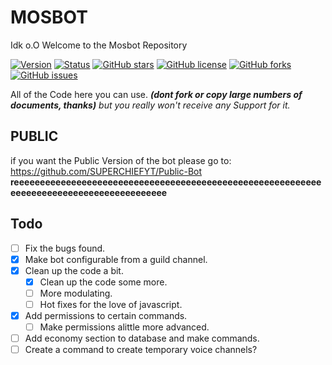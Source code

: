 # MOSBOT
Idk o.O
Welcome to the Mosbot Repository 

[![Version](https://img.shields.io/badge/Version-2.5.3-green.svg?style=flat-square)](https://github.com/RHGDEV/Little-R/releases)
[![Status](https://img.shields.io/badge/Status-Ready-green.svg?style=flat-square)]()
[![GitHub stars](https://img.shields.io/github/stars/SUPERCHIEFYT/mosbot.svg?style=flat-square)](https://github.com/SUPERCHIEFYT/mosbot/stargazers)
[![GitHub license](https://img.shields.io/github/license/SUPERCHIEFYT/mosbot.svg?style=flat-square)](https://github.com/RHGDEV/Little-R/blob/master/LICENSE)
[![GitHub forks](https://img.shields.io/github/forks/SUPERCHIEFYT/mosbot.svg?style=flat-square)](https://github.com/SUPERCHIEFYT/mosbot/network)
[![GitHub issues](https://img.shields.io/github/issues/SUPERCHIEFYT/mosbot.svg?style=flat-square)](https://github.com/SUPERCHIEFYT/mosbot/issues)

All of the Code here you can use. *__(dont fork or copy large numbers of documents, thanks)__* *but you really won't receive any Support for it.*
## PUBLIC
if you want the Public Version of the bot please go to: https://github.com/SUPERCHIEFYT/Public-Bot 
__reeeeeeeeeeeeeeeeeeeeeeeeeeeeeeeeeeeeeeeeeeeeeeeeeeeeeeeeeeeeeeeeeeeeeeeeeeeeeeeeeeeeeeeee__

## Todo

- [ ] Fix the bugs found.
- [x] Make bot configurable from a guild channel.
- [x] Clean up the code a bit.
    - [x] Clean up the code some more.
    - [ ] More modulating.
    - [ ] Hot fixes for the love of javascript.
- [x] Add permissions to certain commands.
    - [ ] Make permissions alittle more advanced.
- [ ] Add economy section to database and make commands.
- [ ] Create a command to create temporary voice channels?
